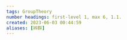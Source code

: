 ```yaml
---
tags: GroupTheory
number headings: first-level 1, max 6, 1.1.
created: 2023-06-03 00:44:59
aliases: [辫群]
---
```


